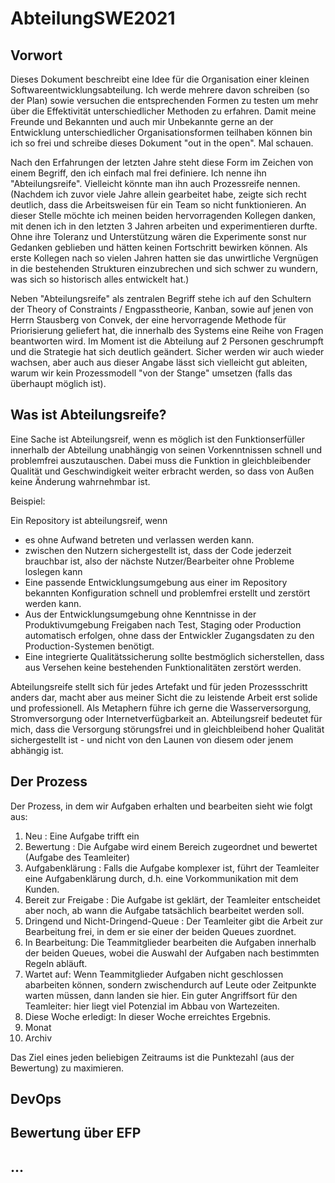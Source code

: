 # AbteilungSWE2021

## Vorwort

Dieses Dokument beschreibt eine Idee für die Organisation einer kleinen Softwareentwicklungsabteilung. Ich werde mehrere davon schreiben (so der Plan) sowie versuchen die entsprechenden Formen zu testen um mehr über die Effektivität unterschiedlicher Methoden zu erfahren. Damit meine Freunde und Bekannten und auch mir Unbekannte gerne an der Entwicklung unterschiedlicher Organisationsformen teilhaben können bin ich so frei und schreibe dieses Dokument "out in the open". Mal schauen.

Nach den Erfahrungen der letzten Jahre steht diese Form im Zeichen von einem Begriff, den ich einfach mal frei definiere. Ich nenne ihn "Abteilungsreife". Vielleicht könnte man ihn auch Prozessreife nennen. (Nachdem ich zuvor viele Jahre allein gearbeitet habe, zeigte sich recht deutlich, dass die Arbeitsweisen für ein Team so nicht funktionieren. An dieser Stelle möchte ich meinen beiden hervorragenden Kollegen danken, mit denen ich in den letzten 3 Jahren arbeiten und experimentieren durfte. Ohne ihre Toleranz und Unterstützung wären die Experimente sonst nur Gedanken geblieben und hätten keinen Fortschritt bewirken können. Als erste Kollegen nach so vielen Jahren hatten sie das unwirtliche Vergnügen in die bestehenden Strukturen einzubrechen und sich schwer zu wundern, was sich so historisch alles entwickelt hat.) 

Neben "Abteilungsreife" als zentralen Begriff stehe ich auf den Schultern der Theory of Constraints / Engpasstheorie, Kanban, sowie auf jenen von Herrn Stausberg von Convek, der eine hervorragende Methode für Priorisierung geliefert hat, die innerhalb des Systems eine Reihe von Fragen beantworten wird. Im Moment ist die Abteilung auf 2 Personen geschrumpft und die Strategie hat sich deutlich geändert. Sicher werden wir auch wieder wachsen, aber auch aus dieser Angabe lässt sich vielleicht gut ableiten, warum wir kein Prozessmodell "von der Stange" umsetzen (falls das überhaupt möglich ist).

## Was ist Abteilungsreife?

Eine Sache ist Abteilungsreif, wenn es möglich ist den Funktionserfüller innerhalb der Abteilung unabhängig von seinen Vorkenntnissen schnell und problemfrei auszutauschen. Dabei muss die Funktion in gleichbleibender Qualität und Geschwindigkeit weiter erbracht werden, so dass von Außen keine Änderung wahrnehmbar ist.

Beispiel: 

Ein Repository ist abteilungsreif, wenn 
- es ohne Aufwand betreten und verlassen werden kann.
- zwischen den Nutzern sichergestellt ist, dass der Code jederzeit brauchbar ist, also der nächste Nutzer/Bearbeiter ohne Probleme loslegen kann
- Eine passende Entwicklungsumgebung aus einer im Repository bekannten Konfiguration schnell und problemfrei erstellt und zerstört werden kann.
- Aus der Entwicklungsumgebung ohne Kenntnisse in der Produktivumgebung Freigaben nach Test, Staging oder Production automatisch erfolgen, ohne dass der Entwickler Zugangsdaten zu den Production-Systemen benötigt.
- Eine integrierte Qualitätssicherung sollte bestmöglich sicherstellen, dass aus Versehen keine bestehenden Funktionalitäten zerstört werden.

Abteilungsreife stellt sich für jedes Artefakt und für jeden Prozessschritt anders dar, macht aber aus meiner Sicht die zu leistende Arbeit erst solide und professionell. Als Metaphern führe ich gerne die Wasserversorgung, Stromversorgung oder Internetverfügbarkeit an. Abteilungsreif bedeutet für mich, dass die Versorgung störungsfrei und in gleichbleibend hoher Qualität sichergestellt ist - und nicht von den Launen von diesem oder jenem abhängig ist.

## Der Prozess

Der Prozess, in dem wir Aufgaben erhalten und bearbeiten sieht wie folgt aus: 

1. Neu : Eine Aufgabe trifft ein
2. Bewertung : Die Aufgabe wird einem Bereich zugeordnet und bewertet (Aufgabe des Teamleiter)
3. Aufgabenklärung : Falls die Aufgabe komplexer ist, führt der Teamleiter eine Aufgabenklärung durch, d.h. eine Vorkommunikation mit dem Kunden.
4. Bereit zur Freigabe : Die Aufgabe ist geklärt, der Teamleiter entscheidet aber noch, ab wann die Aufgabe tatsächlich bearbeitet werden soll.
5. Dringend und Nicht-Dringend-Queue : Der Teamleiter gibt die Arbeit zur Bearbeitung frei, in dem er sie einer der beiden Queues zuordnet.
6. In Bearbeitung: Die Teammitglieder bearbeiten die Aufgaben innerhalb der beiden Queues, wobei die Auswahl der Aufgaben nach bestimmten Regeln abläuft.
7. Wartet auf: Wenn Teammitglieder Aufgaben nicht geschlossen abarbeiten können, sondern zwischendurch auf Leute oder Zeitpunkte warten müssen, dann landen sie hier. Ein guter Angriffsort für den Teamleiter: hier liegt viel Potenzial im Abbau von Wartezeiten.
8. Diese Woche erledigt: In dieser Woche erreichtes Ergebnis.
9. Monat
10. Archiv 

Das Ziel eines jeden beliebigen Zeitraums ist die Punktezahl (aus der Bewertung) zu maximieren. 


## DevOps

## Bewertung über EFP

## ...
